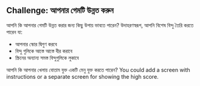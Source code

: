 ## Challenge: আপনার গেমটি উন্নত করুন

আপনি কি আপনার গেমটি উন্নত করার জন্য কিছু উপায় ভাবতে পারেন? উদাহরণস্বরূপ, আপনি বিশেষ বিন্দু তৈরি করতে পারেন যা:

+ আপনার স্কোর দ্বিগুণ করবে
+ বিন্দু গুলিকে আস্তে আস্তে ধীর করাবে
+ স্ক্রিনের অন্যান্য সমস্ত বিন্দুগুলিকে লুকাবে

আপনি কি আপনার খেলায় বোতাম যুক্ত একটি মেনু যুক্ত করতে পারেন? You could add a screen with instructions or a separate screen for showing the high score.